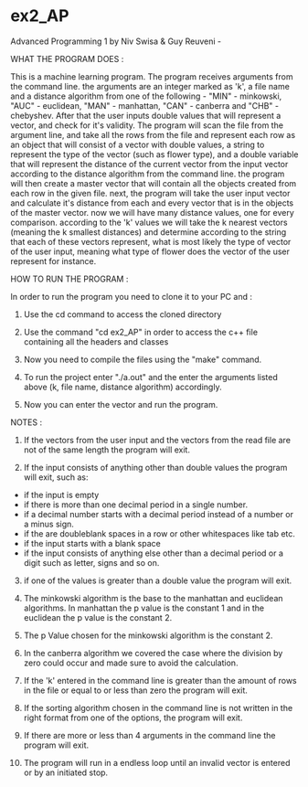 # ex2_AP

Advanced Programming 1 by Niv Swisa & Guy Reuveni -

WHAT THE PROGRAM DOES :

This is a machine learning program. The program receives arguments from the command line. the arguments are an integer marked as 'k', a file name and a distance algorithm from one of the following - "MIN" - minkowski, "AUC" - euclidean, "MAN" - manhattan, "CAN" - canberra and "CHB" - chebyshev. After that the user inputs double values that will represent a vector, and check for it's validity. The program will scan the file from the argument line, and take all the rows from the file and represent each row as an object that will consist of a vector with double values, a string to represent the type of the vector (such as flower type), and a double variable that will represent the distance of the current vector from the input vector according to the distance algorithm from the command line. the program will then create a master vector that will contain all the objects created from each row in the given file. next, the program will take the user input vector and calculate it's distance from each and every vector that is in the objects of the master vector. now we will have many distance values, one for every comparison. according to the 'k' values we will take the k nearest vectors (meaning the k smallest distances) and determine according to the string that each of these vectors represent, what is most likely the type of vector of the user input, meaning what type of flower does the vector of the user represent for instance.

HOW TO RUN THE PROGRAM :

In order to run the program you need to clone it to your PC and :

1. Use the cd command to access the cloned directory

2. Use the command "cd ex2_AP" in order to access the c++ file containing all the headers and classes

3. Now you need to compile the files using the "make" command.

4. To run the project enter "./a.out" and the enter the arguments listed above (k, file name, distance algorithm) accordingly.

5. Now you can enter the vector and run the program.

NOTES :

1. If the vectors from the user input and the vectors from the read file are not of the same length the program will exit.

2. If the input consists of anything other than double values the program will exit, such as:
  - if the input is empty
  - if there is more than one decimal period in a single number.
  - if a decimal number starts with a decimal period instead of a number or a minus sign.
  - if the are doubleblank spaces in a row or other whitespaces like tab etc.
  - if the input starts with a blank space
  - if the input consists of anything else other than a decimal period or a digit such as letter, signs and so on.

3. if one of the values is greater than a double value the program will exit. 

4. The minkowski algorithm is the base to the manhattan and euclidean algorithms. In manhattan the p value is the constant 1 and in the euclidean the p value is the constant 2.

5. The p Value chosen for the minkowski algorithm is the constant 2.

6. In the canberra algorithm we covered the case where the division by zero could occur and made sure to avoid the calculation.

7. If the 'k' entered in the command line is greater than the amount of rows in the file or equal to or less than zero the program will exit.

8. If the sorting algorithm chosen in the command line is not written in the right format from one of the options, the program will exit.

9. If there are more or less than 4 arguments in the command line the program will exit.

10. The program will run in a endless loop until an invalid vector is entered or by an initiated stop.
